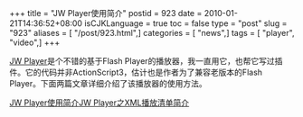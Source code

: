 +++
title = "JW Player使用简介"
postid = 923
date = 2010-01-21T14:36:52+08:00
isCJKLanguage = true
toc = false
type = "post"
slug = "923"
aliases = [ "/post/923.html",]
categories = [ "news",]
tags = [ "player", "video",]
+++


[JW
Player](http://www.longtailvideo.com/players/jw-flv-player/)是个不错的基于Flash
Player的播放器，我一直用它，也帮它写过插件。它的代码并非ActionScript3，估计也是作者为了兼容老版本的Flash
Player。下面两篇文章详细介绍了该播放器的使用方法。

[JW
Player使用简介](http://j-coriolanus.blog.163.com/blog/static/64211038200992011745532/)[JW
Player之XML播放清单简介](http://j-coriolanus.blog.163.com/blog/static/64211038200910213830999/)

